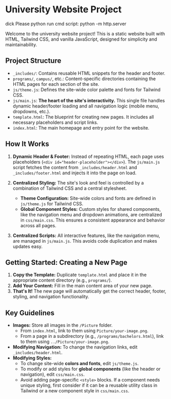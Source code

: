 # University Website Project
dick
Please python run cmd script: python -m http.server

Welcome to the university website project! This is a static website built with HTML, Tailwind CSS, and vanilla JavaScript, designed for simplicity and maintainability.

## Project Structure

-   `_includes/`: Contains reusable HTML snippets for the header and footer.
-   `programs/`, `campus/`, etc.: Content-specific directories containing the HTML pages for each section of the site.
-   `js/theme.js`: Defines the site-wide color palette and fonts for Tailwind CSS.
-   `js/main.js`: **The heart of the site's interactivity.** This single file handles dynamic header/footer loading and all navigation logic (mobile menu, dropdowns, etc.).
-   `template.html`: The blueprint for creating new pages. It includes all necessary placeholders and script links.
-   `index.html`: The main homepage and entry point for the website.

## How It Works

1.  **Dynamic Header & Footer:** Instead of repeating HTML, each page uses placeholders (`<div id="header-placeholder"></div>`). The `js/main.js` script fetches the content from `_includes/header.html` and `_includes/footer.html` and injects it into the page on load.

2.  **Centralized Styling:** The site's look and feel is controlled by a combination of Tailwind CSS and a central stylesheet.
    -   **Theme Configuration:** Site-wide colors and fonts are defined in `js/theme.js` for Tailwind CSS.
    -   **Global Component Styles:** Custom styles for shared components, like the navigation menu and dropdown animations, are centralized in `css/main.css`. This ensures a consistent appearance and behavior across all pages.

3.  **Centralized Scripts:** All interactive features, like the navigation menu, are managed in `js/main.js`. This avoids code duplication and makes updates easy.

## Getting Started: Creating a New Page

1.  **Copy the Template:** Duplicate `template.html` and place it in the appropriate content directory (e.g., `programs/`).
2.  **Add Your Content:** Fill in the main content area of your new page.
3.  **That's It!** The new page will automatically get the correct header, footer, styling, and navigation functionality.

## Key Guidelines

-   **Images:** Store all images in the `/Picture` folder.
    -   From `index.html`, link to them using `Picture/your-image.png`.
    -   From a page in a subdirectory (e.g., `/programs/bachelors.html`), link to them using `../Picture/your-image.png`.
-   **Modifying Navigation:** To change the navigation links, edit `_includes/header.html`.
-   **Modifying Styles:**
    -   To change site-wide **colors and fonts**, edit `js/theme.js`.
    -   To modify or add styles for **global components** (like the header or navigation), edit `css/main.css`.
    -   Avoid adding page-specific `<style>` blocks. If a component needs unique styling, first consider if it can be a reusable utility class in Tailwind or a new component style in `css/main.css`.
